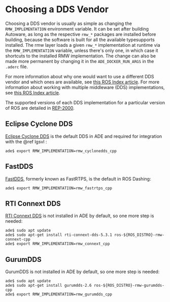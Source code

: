 # Choosing a DDS Vendor

Choosing a DDS vendor is usually as simple as changing the `RMW_IMPLEMENTATION` environment variable. It can be set after building Autoware, as long as the respective `rmw_*` packages are installed before building, because the software is built for all the available typesupports installed. The rmw layer loads a given `rmw_*` implementation at runtime via the `RMW_IMPLEMENTATION` variable, unless there's only one, in which case it shortcuts to the installed RMW implementation. The change can also be made more permanent by changing it in the `ADE_DOCKER_RUN_ARGS` in the `.aderc` file.

For more information about why one would want to use a different DDS vendor and which ones are available, see [this ROS Index article](https://index.ros.org/doc/ros2/Concepts/About-Different-Middleware-Vendors/).
For more information about working with multiple middleware (DDS) implementations, see [this ROS Index article](https://index.ros.org/doc/ros2/Tutorials/Working-with-multiple-RMW-implementations/).

The supported versions of each DDS implementation for a particular version of ROS are detailed in [REP-2000](https://ros.org/reps/rep-2000.html).

## Eclipse Cyclone DDS

[Eclipse Cyclone DDS](https://projects.eclipse.org/projects/iot.cyclonedds) is the default DDS in ADE and required for integration with the @ref lgsvl :

```{bash}
ade$ export RMW_IMPLEMENTATION=rmw_cyclonedds_cpp
```

## FastDDS

[FastDDS](https://www.eprosima.com/index.php/products-all/eprosima-fast-dds), formerly known as FastRTPS, is the default in ROS Dashing:

```{bash}
ade$ export RMW_IMPLEMENTATION=rmw_fastrtps_cpp
```

## RTI Connext DDS

[RTI Connext DDS](pthttps://www.rti.com/products) is not installed in ADE by default, so one more step is needed:

```{bash}
ade$ sudo apt update
ade$ sudo apt-get install rti-connext-dds-5.3.1 ros-${ROS_DISTRO}-rmw-connext-cpp
ade$ export RMW_IMPLEMENTATION=rmw_connext_cpp
```

## GurumDDS

GurumDDS is not installed in ADE by default, so one more step is needed:

```{bash}
ade$ sudo apt update
ade$ sudo apt-get install gurumdds-2.6 ros-${ROS_DISTRO}-rmw-gurumdds-cpp
ade$ export RMW_IMPLEMENTATION=rmw_gurumdds_cpp
```
